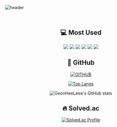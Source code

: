 ![header](https://capsule-render.vercel.app/api?type=waving&color=timeGradient&text=Hi%20GeonHee's%20GitHub%20👋&animation=twinkling&fontSize=35&fontAlignY=40&fontAlign=70&height=250)

<div align="center">

  
<br>

## 💻 Most Used

![](https://img.shields.io/badge/Spring-6DB33F?style=for-the-badge&logo=spring&logoColor=white)
![](https://img.shields.io/badge/Java-ED8B00?style=for-the-badge&logo=openjdk&logoColor=white)
![](https://img.shields.io/badge/Python-3776AB?style=for-the-badge&logo=python&logoColor=white)
![](https://img.shields.io/badge/MongoDB-4EA94B?style=for-the-badge&logo=mongodb&logoColor=white)
![](https://img.shields.io/badge/Oracle-F80000?style=for-the-badge&logo=oracle&logoColor=black)
![](https://img.shields.io/badge/MySQL-00000F?style=for-the-badge&logo=mysql&logoColor=white)
</br>


## 📌 GitHub
[![GITHUB](https://hits.seeyoufarm.com/api/count/incr/badge.svg?url=https%3A%2F%2Fgithub.com%2Fjiholee0&count_bg=%23F29494&title_bg=%232F2E2E&icon=github.svg&icon_color=%23FFFFFF&title=GITHUB&edge_flat=false)](https://github.com/GeonHeeLeee)


[![Top Langs](https://github-readme-stats.vercel.app/api/top-langs/?username=GeonHeeLeee)](https://github.com/anuraghazra/github-readme-stats)

![GeonHeeLeee's GitHub stats](https://github-readme-stats.vercel.app/api?username=GeonHeeLeee&show_icons=true&theme=highcontrast)  


## 🔥 Solved.ac
[![Solved.ac Profile](http://mazassumnida.wtf/api/generate_badge?boj=ghlee00125)](https://solved.ac/ghlee00125)







</div>
